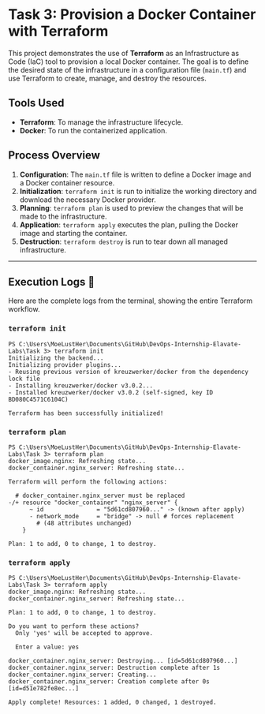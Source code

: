# Task 3: Provision a Docker Container with Terraform

This project demonstrates the use of **Terraform** as an Infrastructure as Code (IaC) tool to provision a local Docker container. The goal is to define the desired state of the infrastructure in a configuration file (`main.tf`) and use Terraform to create, manage, and destroy the resources.

## Tools Used
* **Terraform**: To manage the infrastructure lifecycle.
* **Docker**: To run the containerized application.

## Process Overview
1.  **Configuration**: The `main.tf` file is written to define a Docker image and a Docker container resource.
2.  **Initialization**: `terraform init` is run to initialize the working directory and download the necessary Docker provider.
3.  **Planning**: `terraform plan` is used to preview the changes that will be made to the infrastructure.
4.  **Application**: `terraform apply` executes the plan, pulling the Docker image and starting the container.
5.  **Destruction**: `terraform destroy` is run to tear down all managed infrastructure.

---

## Execution Logs 📜
Here are the complete logs from the terminal, showing the entire Terraform workflow.

### `terraform init`
```
PS C:\Users\MoeLustHer\Documents\GitHub\DevOps-Internship-Elavate-Labs\Task 3> terraform init
Initializing the backend...
Initializing provider plugins...
- Reusing previous version of kreuzwerker/docker from the dependency lock file
- Installing kreuzwerker/docker v3.0.2...
- Installed kreuzwerker/docker v3.0.2 (self-signed, key ID BD080C4571C6104C)

Terraform has been successfully initialized!
```

### `terraform plan`
```
PS C:\Users\MoeLustHer\Documents\GitHub\DevOps-Internship-Elavate-Labs\Task 3> terraform plan
docker_image.nginx: Refreshing state...
docker_container.nginx_server: Refreshing state...

Terraform will perform the following actions:

  # docker_container.nginx_server must be replaced
-/+ resource "docker_container" "nginx_server" {
      ~ id               = "5d61cd807960..." -> (known after apply)
      - network_mode     = "bridge" -> null # forces replacement
        # (48 attributes unchanged)
    }

Plan: 1 to add, 0 to change, 1 to destroy.
```

### `terraform apply`
```
PS C:\Users\MoeLustHer\Documents\GitHub\DevOps-Internship-Elavate-Labs\Task 3> terraform apply
docker_image.nginx: Refreshing state...
docker_container.nginx_server: Refreshing state...

Plan: 1 to add, 0 to change, 1 to destroy.

Do you want to perform these actions?
  Only 'yes' will be accepted to approve.

  Enter a value: yes

docker_container.nginx_server: Destroying... [id=5d61cd807960...]
docker_container.nginx_server: Destruction complete after 1s
docker_container.nginx_server: Creating...
docker_container.nginx_server: Creation complete after 0s [id=d51e782fe8ec...]

Apply complete! Resources: 1 added, 0 changed, 1 destroyed.
```
